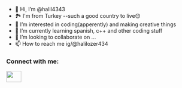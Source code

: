 - 👋 Hi, I’m @halil4343
- 🏞️ I'm from Turkey --such a good country to live😊
- 👀 I’m interested in coding(apperently) and making creative things
- 🌱 I’m currently learning spanish, c++ and other coding stuff
- 💞️ I’m looking to collaborate on ...
- 📫 How to reach me ig/@halilozer434
<h3 align="left">Connect with me:</h3>
<p align="left">
<a href="your link" target="blank"><img align="center" src="[https://www.w3.org/2000/svg](https://fontawesome.com/icons/instagram?f=brands&s=solid&pc=%23ff4242)" alt="" height="30" width="40" /></a>
</p>
